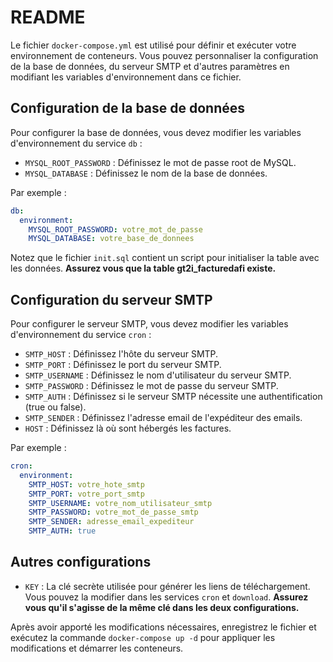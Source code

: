 # README

Le fichier `docker-compose.yml` est utilisé pour définir et exécuter votre environnement de conteneurs. Vous pouvez personnaliser la configuration de la base de données, du serveur SMTP et d'autres paramètres en modifiant les variables d'environnement dans ce fichier.

## Configuration de la base de données

Pour configurer la base de données, vous devez modifier les variables d'environnement du service `db` :

- `MYSQL_ROOT_PASSWORD` : Définissez le mot de passe root de MySQL.
- `MYSQL_DATABASE` : Définissez le nom de la base de données.

Par exemple :
```yaml
db:
  environment:
    MYSQL_ROOT_PASSWORD: votre_mot_de_passe
    MYSQL_DATABASE: votre_base_de_donnees
```

Notez que le fichier `init.sql` contient un script pour initialiser la table avec les données. **Assurez vous que la table gt2i_facturedafi existe.** 

## Configuration du serveur SMTP

Pour configurer le serveur SMTP, vous devez modifier les variables d'environnement du service `cron` :

- `SMTP_HOST` : Définissez l'hôte du serveur SMTP.
- `SMTP_PORT` : Définissez le port du serveur SMTP.
- `SMTP_USERNAME` : Définissez le nom d'utilisateur du serveur SMTP.
- `SMTP_PASSWORD` : Définissez le mot de passe du serveur SMTP.
- `SMTP_AUTH` : Définissez si le serveur SMTP nécessite une authentification (true ou false).
- `SMTP_SENDER` : Définissez l'adresse email de l'expéditeur des emails.
- `HOST` : Définissez là où sont hébergés les factures.

Par exemple :
```yaml
cron:
  environment:
    SMTP_HOST: votre_hote_smtp
    SMTP_PORT: votre_port_smtp
    SMTP_USERNAME: votre_nom_utilisateur_smtp
    SMTP_PASSWORD: votre_mot_de_passe_smtp
    SMTP_SENDER: adresse_email_expediteur
    SMTP_AUTH: true
```
## Autres configurations

- `KEY` : La clé secrète utilisée pour générer les liens de téléchargement. Vous pouvez la modifier dans les services `cron` et `download`. **Assurez vous qu'il s'agisse de la même clé dans les deux configurations.**

Après avoir apporté les modifications nécessaires, enregistrez le fichier et exécutez la commande `docker-compose up -d` pour appliquer les modifications et démarrer les conteneurs.